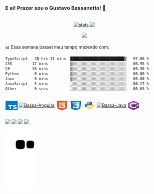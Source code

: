 ### E ai! Prazer sou o Gustavo Bassanetto! 👋
<br>
<div align="center">
  <a href="https://github.com/Bassanetto/github-readme-streak-stats" title="Go to Source">
      <img align="center" width=390 src="https://github-readme-streak-stats.herokuapp.com/?user=Bassanetto&theme=react&border=61dafb&hide_border=true" alt="stats" />
  </a>
    <a href="https://github.com/Bassanetto/github-readme-stats" title="Go to Source">
      <img align="center" width=370 src="https://github-readme-stats.vercel.app/api?username=Bassanetto&show_icons=true&theme=react&border_color=61dafb&hide_border=true" />
  </a>
</div>
<br>
<div align="center"> 
  <a href="https://github.com/Bassanetto/github-readme-stats">
      <img height=150 src="https://github-readme-stats.vercel.app/api/top-langs/?username=Bassanetto&layout=compact&langs_count=7&theme=react&hide_border=true"/>
  </a>
</div>
<br>
  📊 Essa semana passei meu tempo mexendo com:
<!--START_SECTION:waka-->

```text
TypeScript   30 hrs 11 mins  ████████████████████████▒   97.86 %
CSS         17 mins          ▒░░░░░░░░░░░░░░░░░░░░░░░░   00.95 %
C#          16 mins          ▒░░░░░░░░░░░░░░░░░░░░░░░░   00.90 %
Python       0 mins          ▒░░░░░░░░░░░░░░░░░░░░░░░░   00.00 %
Java         0 mins          ▒░░░░░░░░░░░░░░░░░░░░░░░░   00.00 %
JavaScript   5 mins          ░░░░░░░░░░░░░░░░░░░░░░░░░   00.27 %  
Other        0 secs          ░░░░░░░░░░░░░░░░░░░░░░░░░   00.03 %
```

<!--END_SECTION:waka-->
<div style="display: inline_block"><br>
  <a href="https://github.com/search?&q=user%3ABassanetto+language%3Ajavascript">
  <img align="center" alt="Bassa-Ts" height="30" width="40" src="https://raw.githubusercontent.com/devicons/devicon/master/icons/typescript/typescript-plain.svg">
  </a>
  <a href="https://github.com/search?&q=user%3ABassanetto+language%3Aangular"> 
  <img align="center" alt="Bassa-Angular" height="30" width="40" src="https://cdn.jsdelivr.net/gh/devicons/devicon/icons/angularjs/angularjs-original.svg"">
  </a>
<!--   <a href="https://github.com/search?&q=user%3ABassanetto+language%3Areact">                                                 
  <img align="center" alt="Bassa-React" height="30" width="40" src="https://raw.githubusercontent.com/devicons/devicon/master/icons/react/react-original.svg">
  </a> -->
  <a href="https://github.com/search?&q=user%3ABassanetto+language%3Ahtml">
  <img align="center" alt="Bassa-HTML" height="30" width="40" src="https://raw.githubusercontent.com/devicons/devicon/master/icons/html5/html5-original.svg">
  </a>
  <a href="https://github.com/search?&q=user%3ABassanetto+language%3Acss">
  <img align="center" alt="Bassa-CSS" height="30" width="40" src="https://raw.githubusercontent.com/devicons/devicon/master/icons/css3/css3-original.svg">
  </a>
  <a href="https://github.com/search?&q=user%3ABassanetto+language%3Apython">
  <img align="center" alt="Bassa-Python" height="30" width="40" src="https://raw.githubusercontent.com/devicons/devicon/master/icons/python/python-original.svg">
  </a>
  <a href="https://github.com/search?&q=user%3ABassanetto+language%3Ajava">
  <img align="center" alt="Bassa-Java" height="30" width="40" src="https://cdn.jsdelivr.net/gh/devicons/devicon/icons/java/java-original.svg">
  </a>
  <a href="https://github.com/search?&q=user%3ABassanetto+language%3Acsharp">
  <img align="center" alt="Bassa-Csharp" height="30" width="40" src="https://raw.githubusercontent.com/devicons/devicon/master/icons/csharp/csharp-original.svg">
  </a>
</div>
  
  ##
 
<div> 
  <a href="https://www.instagram.com/gustavo_bassanetto" target="_blank"><img src="https://img.shields.io/badge/-Instagram-%23E4405F?style=for-the-badge&logo=instagram&logoColor=white" target="_blank"></a>
 <a href="https://discord.gg/4GQkjkZFEQ" target="_blank"><img src="https://img.shields.io/badge/Discord-7289DA?style=for-the-badge&logo=discord&logoColor=white" target="_blank"></a> 
  <a href = "mailto:gustavo.almeidabassanetto@gmail.com"><img src="https://img.shields.io/badge/-Gmail-%23333?style=for-the-badge&logo=gmail&logoColor=white" target="_blank"></a>
  <a href="www.linkedin.com/in/bassanetto" target="_blank"><img src="https://img.shields.io/badge/-LinkedIn-%230077B5?style=for-the-badge&logo=linkedin&logoColor=white" target="_blank"></a> 
 
  ![Snake animation](https://github.com/rafaballerini/rafaballerini/blob/output/github-contribution-grid-snake.svg)
 
</div>
